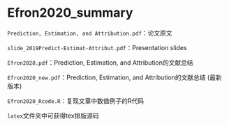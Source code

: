 # Efron2020_summary

`Prediction, Estimation, and Attribution.pdf`：论文原文

`slide_2019Predict-Estimat-Attribut.pdf`：Presentation slides

`Efron2020.pdf`：Prediction, Estimation, and Attribution的文献总结

`Efron2020_new.pdf`：Prediction, Estimation, and Attribution的文献总结 (最新版本)

`Efron2020_Rcode.R`：复现文章中数值例子的R代码

`latex`文件夹中可获得tex排版源码
